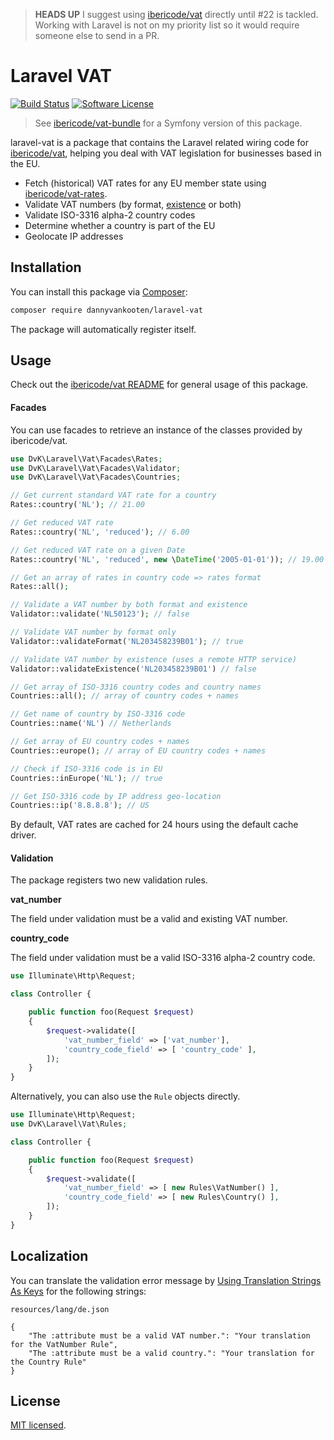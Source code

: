 > **HEADS UP** I suggest using [ibericode/vat](https://github.com/ibericode/vat) directly until #22 is tackled. Working with Laravel is not on my priority list so it would require someone else to send in a PR.

Laravel VAT
================

<a href="https://travis-ci.org/dannyvankooten/laravel-vat"><img src="https://img.shields.io/travis/dannyvankooten/laravel-vat/master.svg?style=flat-square" alt="Build Status"></img></a>
<a href="LICENSE"><img src="https://img.shields.io/badge/license-MIT-brightgreen.svg?style=flat-square" alt="Software License"></img></a>

> See [ibericode/vat-bundle](https://github.com/ibericode/vat-bundle) for a Symfony version of this package.

laravel-vat is a package that contains the Laravel related wiring code for [ibericode/vat](https://github.com/ibericode/vat/tree/1.2.1), helping you deal with VAT legislation for businesses based in the EU.

- Fetch (historical) VAT rates for any EU member state using [ibericode/vat-rates](https://github.com/ibericode/vat-rates).
- Validate VAT numbers (by format, [existence](http://ec.europa.eu/taxation_customs/vies/) or both)
- Validate ISO-3316 alpha-2 country codes
- Determine whether a country is part of the EU
- Geolocate IP addresses

## Installation

You can install this package via [Composer](https://getcomposer.org/):

```bash
composer require dannyvankooten/laravel-vat
```

The package will automatically register itself.


## Usage

Check out the [ibericode/vat README](https://github.com/ibericode/vat/tree/1.2.1) for general usage of this package.


#### Facades

You can use facades to retrieve an instance of the classes provided by ibericode/vat.

```php
use DvK\Laravel\Vat\Facades\Rates;
use DvK\Laravel\Vat\Facades\Validator;
use DvK\Laravel\Vat\Facades\Countries;

// Get current standard VAT rate for a country
Rates::country('NL'); // 21.00

// Get reduced VAT rate
Rates::country('NL', 'reduced'); // 6.00

// Get reduced VAT rate on a given Date
Rates::country('NL', 'reduced', new \DateTime('2005-01-01')); // 19.00

// Get an array of rates in country code => rates format
Rates::all(); 

// Validate a VAT number by both format and existence
Validator::validate('NL50123'); // false

// Validate VAT number by format only
Validator::validateFormat('NL203458239B01'); // true

// Validate VAT number by existence (uses a remote HTTP service)
Validator::validateExistence('NL203458239B01') // false

// Get array of ISO-3316 country codes and country names
Countries::all(); // array of country codes + names

// Get name of country by ISO-3316 code
Countries::name('NL') // Netherlands

// Get array of EU country codes + names
Countries::europe(); // array of EU country codes + names

// Check if ISO-3316 code is in EU
Countries::inEurope('NL'); // true

// Get ISO-3316 code by IP address geo-location
Countries::ip('8.8.8.8'); // US
```

By default, VAT rates are cached for 24 hours using the default cache driver.


#### Validation

The package registers two new validation rules.

**vat_number**

The field under validation must be a valid and existing VAT number.

**country_code**

The field under validation must be a valid ISO-3316 alpha-2 country code.

```php
use Illuminate\Http\Request;

class Controller {

    public function foo(Request $request)
    {
        $request->validate([
            'vat_number_field' => ['vat_number'],
            'country_code_field' => [ 'country_code' ],
        ]);
    }
}
```

Alternatively, you can also use the `Rule` objects directly.

```php
use Illuminate\Http\Request;
use DvK\Laravel\Vat\Rules;

class Controller {

    public function foo(Request $request)
    {
        $request->validate([
            'vat_number_field' => [ new Rules\VatNumber() ],
            'country_code_field' => [ new Rules\Country() ],
        ]);
    }
}
```

## Localization
You can translate the validation error message by [Using Translation Strings As Keys](https://laravel.com/docs/6.x/localization#using-translation-strings-as-keys) for the following strings:

`resources/lang/de.json`
```
{
    "The :attribute must be a valid VAT number.": "Your translation for the VatNumber Rule",
    "The :attribute must be a valid country.": "Your translation for the Country Rule"
}
```

## License

[MIT licensed](LICENSE).
